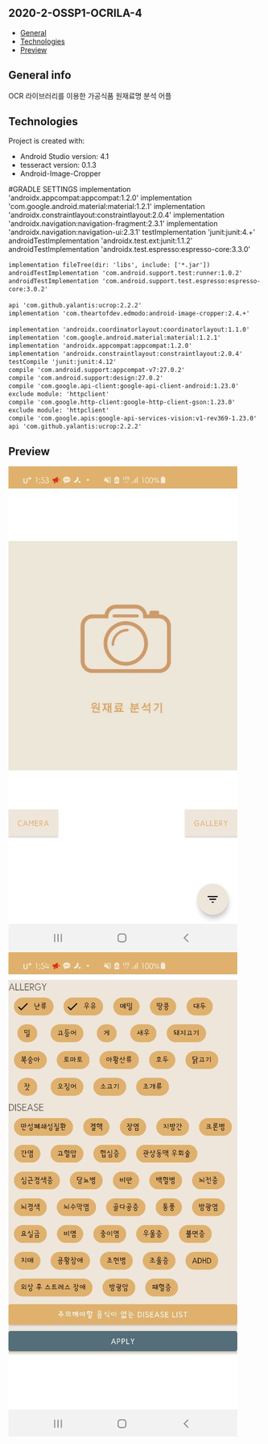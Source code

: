 ## 2020-2-OSSP1-OCRILA-4
* [General](#General-info)
* [Technologies](#Technologies)
* [Preview](#Preview)

## General info
OCR 라이브러리를 이용한 가공식품 원재료명 분석 어플
	
## Technologies
Project is created with:
* Android Studio version: 4.1
* tesseract version: 0.1.3
* Android-Image-Cropper	

#GRADLE SETTINGS
implementation 'androidx.appcompat:appcompat:1.2.0'
    implementation 'com.google.android.material:material:1.2.1'
    implementation 'androidx.constraintlayout:constraintlayout:2.0.4'
    implementation 'androidx.navigation:navigation-fragment:2.3.1'
    implementation 'androidx.navigation:navigation-ui:2.3.1'
    testImplementation 'junit:junit:4.+'
    androidTestImplementation 'androidx.test.ext:junit:1.1.2'
    androidTestImplementation 'androidx.test.espresso:espresso-core:3.3.0'

    implementation fileTree(dir: 'libs', include: ['*.jar'])
    androidTestImplementation 'com.android.support.test:runner:1.0.2'
    androidTestImplementation 'com.android.support.test.espresso:espresso-core:3.0.2'

    api 'com.github.yalantis:ucrop:2.2.2'
    implementation 'com.theartofdev.edmodo:android-image-cropper:2.4.+'

    implementation 'androidx.coordinatorlayout:coordinatorlayout:1.1.0'
    implementation 'com.google.android.material:material:1.2.1'
    implementation 'androidx.appcompat:appcompat:1.2.0'
    implementation 'androidx.constraintlayout:constraintlayout:2.0.4'
    testCompile 'junit:junit:4.12'
    compile 'com.android.support:appcompat-v7:27.0.2'
    compile 'com.android.support:design:27.0.2'
    compile 'com.google.api-client:google-api-client-android:1.23.0' exclude module: 'httpclient'
    compile 'com.google.http-client:google-http-client-gson:1.23.0' exclude module: 'httpclient'
    compile 'com.google.apis:google-api-services-vision:v1-rev369-1.23.0'
    api 'com.github.yalantis:ucrop:2.2.2'
    
## Preview
![Main](./images/main.jpg)
![Profile](./images/profile.jpg)
